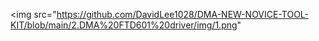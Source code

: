
<img src="https://github.com/DavidLee1028/DMA-NEW-NOVICE-TOOL-KIT/blob/main/2.DMA%20FTD601%20driver/img/1.png"